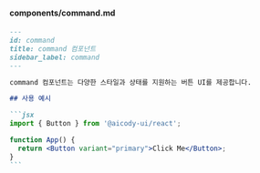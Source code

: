 #### components/command.md

````markdown
---
id: command
title: command 컴포넌트
sidebar_label: command
---

command 컴포넌트는 다양한 스타일과 상태를 지원하는 버튼 UI를 제공합니다.

## 사용 예시

```jsx
import { Button } from '@aicody-ui/react';

function App() {
  return <Button variant="primary">Click Me</Button>;
}
```
````
